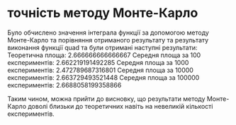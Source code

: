 # точність методу Монте-Карло
Було обчислено значення інтеграла функції за допомогою методу Монте-Карло та порівняння отриманого результату та результату виконання функції quad та були отримані наступні результати:
Теоретична площа: 2.666666666666667
Середня площа за 100 експериментів: 2.662219191492285
Середня площа за 1000 експериментів: 2.472789687316801
Середня площа за 10000 експериментів: 2.663729493521448
Середня площа за 100000 експериментів: 2.6688058199358866

Таким чином, можна прийти до висновку, що результати методу Монте-Карло доволі близьки до теоретичних навіть на невеликій кількості експериментів.
